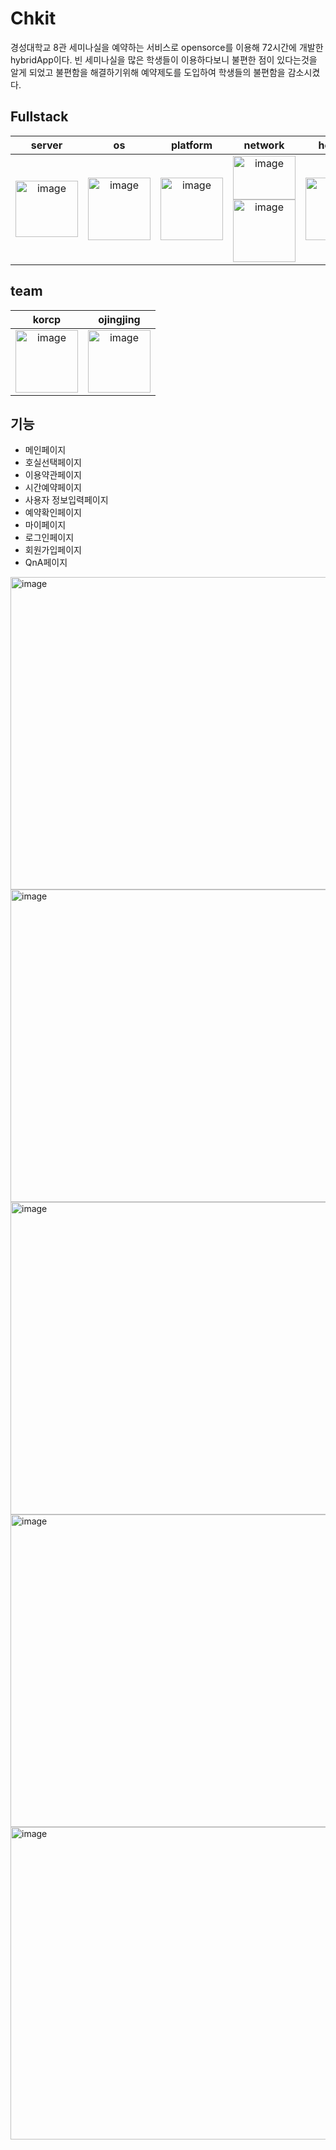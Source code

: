 # Chkit 
경성대학교 8관 세미나실을 예약하는 서비스로 opensorce를 이용해 72시간에 개발한 hybridApp이다.
빈 세미나실을 많은 학생들이 이용하다보니 불편한 점이 있다는것을 알게 되었고 불편함을 해결하기위해
예약제도를 도입하여 학생들의 불편함을 감소시켰다.

## Fullstack

|server|os|platform|network|hosting|     
|:---:|:---:|:---:|:---:|:---:|   
|<img width="100" alt="image" height="90" src="https://github.com/ojingjing/Chkit/assets/48702158/f2033317-3175-4353-bac3-c68a36b2e076">|<img width="100" alt="image" height="100" src="https://github.com/ojingjing/Chkit/assets/48702158/f325f202-f5e6-47b0-8d52-6b402b82ac3c">|<img width="100" alt="image" height="100" src="https://github.com/ojingjing/Chkit/assets/48702158/611f354d-844f-4389-b256-ca13c9c663e1">|<img width="100" alt="image" height="70" src="https://github.com/ojingjing/Chkit/assets/48702158/378ed891-a09b-42e2-a67a-39296f0e939e"><img width="100" alt="image" height="100" src="https://github.com/ojingjing/Chkit/assets/48702158/c8e04e8c-7959-41cb-ba38-6491521d1ff6">|<img width="100" alt="image" height="100" src="https://github.com/ojingjing/Chkit/assets/48702158/729863da-bbf8-45c0-9bf5-dc78a6d0a447">|중앙정렬|

## team  
|korcp|ojingjing|
|:---:|:---:|
|<a href="https://github.com/Korcp"><img width="100" height="100" alt="image" src="https://github.com/ojingjing/Chkit/assets/48702158/fcfba6b4-765f-49e7-9b06-bf0893a938f0"></a>|<a href="https://github.com/ojingjing"><img width="100" height="100" alt="image" src="https://github.com/ojingjing/Chkit/assets/48702158/4a64860b-d96c-40a8-aea0-abd7f16a0a0e"></a>|

## 기능
- 메인페이지
- 호실선택페이지
- 이용약관페이지
- 시간예약페이지
- 사용자 정보입력페이지
- 예약확인페이지
- 마이페이지
- 로그인페이지
- 회원가입페이지
- QnA페이지

<img width="900" alt="image" height="500" src="https://github.com/ojingjing/Chkit/assets/48702158/4e41d16b-e104-47e8-a2b5-2a7c13e453ae">
<img width="900"  height ="500"alt="image" src="https://github.com/ojingjing/Chkit/assets/48702158/98cfd859-9ca1-4275-b96c-506292c36b4d">

<img width="900" height="500" alt="image" src="https://github.com/ojingjing/Chkit/assets/48702158/6bee6a4b-1229-4795-a9a9-d4dcfe132356">

<img width="900" height="500" alt="image" src="https://github.com/ojingjing/Chkit/assets/48702158/e11e6980-18dc-44f5-89f4-3b1ff1d75b44">


<img width="900" height="500" alt="image" src="https://github.com/ojingjing/Chkit/assets/48702158/89d4bb5f-b28f-49f9-81fa-3374c2758302">
